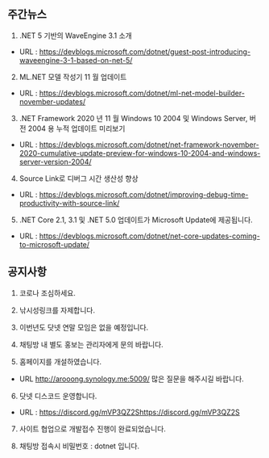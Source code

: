 ## 주간뉴스
1) .NET 5 기반의 WaveEngine 3.1 소개
 - URL : https://devblogs.microsoft.com/dotnet/guest-post-introducing-waveengine-3-1-based-on-net-5/
 
2) ML.NET 모델 작성기 11 월 업데이트
 - URL : https://devblogs.microsoft.com/dotnet/ml-net-model-builder-november-updates/
 
3) .NET Framework 2020 년 11 월 Windows 10 2004 및 Windows Server, 버전 2004 용 누적 업데이트 미리보기
 - URL : https://devblogs.microsoft.com/dotnet/net-framework-november-2020-cumulative-update-preview-for-windows-10-2004-and-windows-server-version-2004/

4) Source Link로 디버그 시간 생산성 향상
- URL : https://devblogs.microsoft.com/dotnet/improving-debug-time-productivity-with-source-link/

5) .NET Core 2.1, 3.1 및 .NET 5.0 업데이트가 Microsoft Update에 제공됩니다.
- URL : https://devblogs.microsoft.com/dotnet/net-core-updates-coming-to-microsoft-update/


## 공지사항

1) 코로나 조심하세요.

2) 낚시성링크를 자제합니다.

3) 이번년도 닷넷 연말 모임은 없을 예정입니다. 

4) 채팅방 내 별도 홍보는 관리자에게 문의 바랍니다.

5) 홈페이지를 개설하였습니다.
- URL http://arooong.synology.me:5009/
많은 질문을 해주시길 바랍니다.

6) 닷넷 디스코드 운영합니다.
- URL : https://discord.gg/mVP3QZ2Shttps://discord.gg/mVP3QZ2S

7) 사이트 협업으로 개발접수 진행이 완료되었습니다.

8) 채팅방 접속시 비밀번호 : dotnet 입니다.

